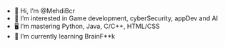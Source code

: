 - 👋 Hi, I’m @MehdiBcr
- 👀 I’m interested in Game development, cyberSecurity, appDev and AI
- 🖥️ I’m mastering Python, Java, C/C++, HTML/CSS
- 🌱 I’m currently learning BrainF**k

<!---
MehdiBcr/MehdiBcr is a ✨ special ✨ repository because its `README.md` (this file) appears on your GitHub profile.
You can click the Preview link to take a look at your changes.
--->
